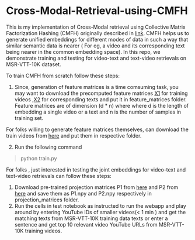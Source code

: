 # Cross-Modal-Retrieval-using-CMFH

This is my implementation of Cross-Modal retrieval using Collective Matrix Factorization Hashing (CMFH) originally described in [link](http://ise.thss.tsinghua.edu.cn/MIG/CVPR2014%20Collective%20Matrix%20Factorization%20Hashing%20for%20Multimodal%20Data.pdf). CMFH helps us to generate unified embeddings for different modes of data in such a way that similar semantic data is nearer ( For eg, a video and its corresponding text being nearer in the common embedding space). In this repo, we demonstrate training and testing for video-text and text-video retrievals on MSR-VTT-10K dataset.

To train CMFH from scratch follow these steps:

1) Since, generation of feature matrices is a time comsuming task, you may want to download the precomputed feature matrices [X1](https://drive.google.com/file/d/1n8YSl67smU1Kp_F2yQD1HJMrVFUs1qgi/view?usp=sharing) for training videos ,[X2](https://drive.google.com/file/d/1Aso3fYLRGnzYjvpwir7BrT0ifCaYBacg/view?usp=sharing) for corresponding texts and put it in feature_matrices folder. Feature matrices are of dimension (d * n) where where d is the length of embedding a single video or a text and n is the number of samples in training set.

For folks willing to generate feature matrices themselves, can download the train videos from [here](https://www.mediafire.com/folder/h14iarbs62e7p/shared?fbclid=IwAR3ZsoQiKf_SZjV15sGyoSr20C8A2FteXgoXS0B2Acgzq1wLpZzERP76ktc) and put them in respective folder. 

2) Run the following command

> python train.py

For folks , just interested in testing the joint embeddings for video-text and text-video retrievals can follow these steps:
1) Download pre-trained projection matrices P1 from [here](https://drive.google.com/file/d/1k-WjlaCeFdgx20cZlAaDp9tmQVE6Tiw0/view?usp=sharing) and P2 from [here](https://drive.google.com/file/d/1-2vcpE3zjdrDrXbFe9ihdN9uGVY6Tsuz/view?usp=sharing) and save them as P1.npy and P2.npy respectively in projection_matrices folder.
2) Run the cells in test notebook as instructed to run the webapp and play around by entering YouTube IDs of smaller videos(< 1 min ) and get the matching texts from MSR-VTT-10K training data texts or enter a sentence and get top 10 relevant video YouTube URLs from MSR-VTT-10K training videos. 
